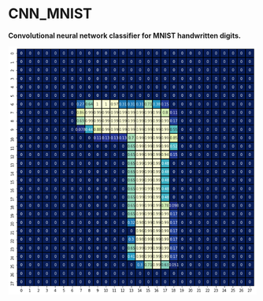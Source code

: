 # CNN_MNIST
**Convolutional neural network classifier for MNIST handwritten digits.**

![](/Project_Image.png)
